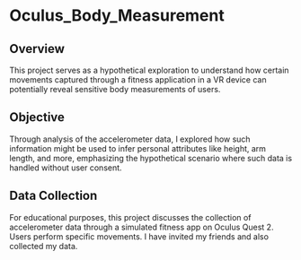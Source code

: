 # Oculus_Body_Measurement

## Overview
This project serves as a hypothetical exploration to understand how certain movements captured through a fitness application in a VR device can potentially reveal sensitive body measurements of users.

## Objective
Through analysis of the accelerometer data, I explored how such information might be used to infer personal attributes like height, arm length, and more, emphasizing the hypothetical scenario where such data is handled without user consent.

## Data Collection 
For educational purposes, this project discusses the collection of accelerometer data through a simulated fitness app on Oculus Quest 2. Users perform specific movements. I have invited my friends and also collected my data.
